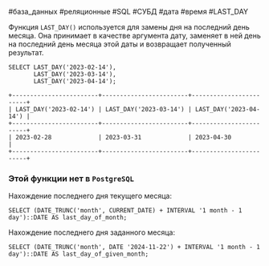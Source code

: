 #база_данных #реляционные #SQL #СУБД #дата #время #LAST_DAY

Функция `LAST_DAY()` используется для замены дня на последний день месяца. Она принимает в качестве аргумента дату, заменяет в ней день на последний день месяца этой даты и возвращает полученный результат.
```MySQL
SELECT LAST_DAY('2023-02-14'),
       LAST_DAY('2023-03-14'),
       LAST_DAY('2023-04-14');
```
```
+------------------------+------------------------+------------------------+
| LAST_DAY('2023-02-14') | LAST_DAY('2023-03-14') | LAST_DAY('2023-04-14') |
+------------------------+------------------------+------------------------+
| 2023-02-28             | 2023-03-31             | 2023-04-30             |
+------------------------+------------------------+------------------------+
```

### Этой функции нет в `PostgreSQL`
Нахождение последнего дня текущего месяца:
```PostgreSQL
SELECT (DATE_TRUNC('month', CURRENT_DATE) + INTERVAL '1 month - 1 day')::DATE AS last_day_of_month;
```
 Нахождение последнего дня заданного месяца:
```PostgreSQL
SELECT (DATE_TRUNC('month', DATE '2024-11-22') + INTERVAL '1 month - 1 day')::DATE AS last_day_of_given_month;
```